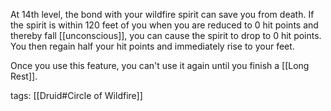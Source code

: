 At 14th level, the bond with your wildfire spirit can save you from death. If the spirit is within 120 feet of you when you are reduced to 0 hit points and thereby fall [[unconscious]], you can cause the spirit to drop to 0 hit points. You then regain half your hit points and immediately rise to your feet.

Once you use this feature, you can't use it again until you finish a [[Long Rest]].

tags: [[Druid#Circle of Wildfire]]